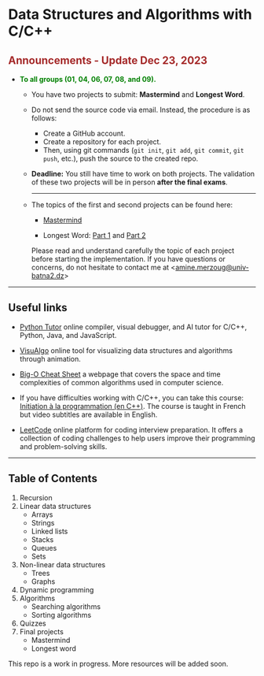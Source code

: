 # Data Structures and Algorithms with C/C++

## <span style="color:brown;"> Announcements - Update Dec 23, 2023</span>

- <span style="color:green;">**To all groups (01, 04, 06, 07, 08, and 09).**</span>
  
   - You have two projects to submit: **Mastermind** and **Longest Word**.

   - Do not send the source code via email. Instead, the procedure is as follows:
      - Create a GitHub account.
      - Create a repository for each project.
      - Then, using git commands (`git init`, `git add`, `git commit`, `git push`, etc.), push the source to the created repo.

   - **Deadline:** You still have time to work on both projects. The validation of these two projects will be in person **after the final exams**.

      ---

  - The topics of the first and second projects can be found here:
    - [Mastermind](6.%20final%20projects/mastermind/)
  
    - Longest Word: [Part 1](6.%20final%20projects/longest%20word/part%201/) and [Part 2](6.%20final%20projects/longest%20word/part%202/)

    Please read and understand carefully the topic of each project before starting the implementation. If you have questions or concerns, do not hesitate to contact me at <[amine.merzoug@univ-batna2.dz](mailto:amine.merzoug@univ-batna2.dz)>


---

## Useful links 

- [Python Tutor](https://pythontutor.com) online compiler, visual debugger, and AI tutor for C/C++, Python, Java, and JavaScript.

- [VisuAlgo](https://visualgo.net) online tool for visualizing data structures and algorithms through animation.

- [Big-O Cheat Sheet](https://www.bigocheatsheet.com/) a webpage that covers the space and time complexities of common algorithms used in computer science.

- If you have difficulties working with C/C++, you can take this course: [Initiation à la programmation (en C++)](https://www.coursera.org/learn/initiation-programmation-cpp). The course is taught in French but video subtitles are available in English.

- [LeetCode](https://leetcode.com/) online platform for coding interview preparation. It offers a collection of coding challenges to help users improve their programming and problem-solving skills.


---

## Table of Contents

1. Recursion
2. Linear data structures
   - Arrays
   - Strings
   - Linked lists
   - Stacks
   - Queues
   - Sets
3. Non-linear data structures
   - Trees
   - Graphs
4. Dynamic programming
5. Algorithms
   - Searching algorithms
   - Sorting algorithms
6. Quizzes
7. Final projects
   - Mastermind
   - Longest word

This repo is a work in progress. More resources will be added soon.